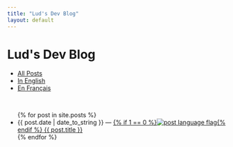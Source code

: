 ```yaml
---
title: "Lud's Dev Blog"
layout: default
---
```


# Lud's Dev Blog

<ul id="lang-switch" class="nav nav-tabs">
  <li class="active"><a id="all-lang" href="#">All Posts</a></li>
  <li><a class="lang-switch" data-lang="en" href="#">In English</a></li>
  <li><a class="lang-switch" data-lang="fr" href="#">En Français</a></li>
</ul>

<br/>

<ul class="posts all">
  {% for post in site.posts %}
    <li lang="{{ post.lang }}"><span>{{ post.date | date_to_string }}</span>
        &mdash;
        <a href="{{ post.url }}">
            {% if 1 == 0 %}<img src="{{ site.url}}/img/{{ post.lang }}.png" alt="post language flag"/>{% endif %}
            {{ post.title }}
        </a>
    </li>
  {% endfor %}
</ul>

<script type="text/javascript">
    $(function(){
        $('#all-lang').on('click',function(){
            $('ul.posts').addClass('all');
            $('ul.posts li').show();
        });
        $('.lang-switch').on('click',function(){
            $('ul.posts').removeClass('all');
            $('ul.posts li').hide();
            $('ul.posts li[lang="'+$(this).attr('data-lang')+'"]').show();
        });
        var $langswitchs = $('#lang-switch li a');
        $langswitchs.on('click',function(){
            $langswitchs.parent().removeClass('active');
            $(this).parent('li').addClass('active');
        });
    })
</script>
